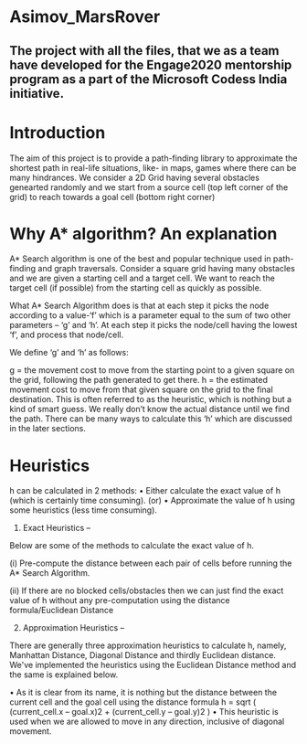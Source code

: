 # Asimov_MarsRover
The project with all the files, that we as a team have developed for the Engage2020 mentorship program as a part of the Microsoft Codess India initiative.
--------
# Introduction
The aim of this project is to provide a path-finding library to approximate the shortest path in real-life situations, like- in maps, games where there can be many hindrances.
We consider a 2D Grid having several obstacles genearted randomly and we start from a source cell (top left corner of the grid) to reach towards a goal cell (bottom right corner)
# Why A* algorithm? An explanation
A* Search algorithm is one of the best and popular technique used in path-finding and graph traversals. Consider a square grid having many obstacles and we are given a starting cell and a target cell. We want to reach the target cell (if possible) from the starting cell as quickly as possible. 

What A* Search Algorithm does is that at each step it picks the node according to a value-‘f’ which is a parameter equal to the sum of two other parameters – ‘g’ and ‘h’. At each step it picks the node/cell having the lowest ‘f’, and process that node/cell.

We define ‘g’ and ‘h’ as follows:

g = the movement cost to move from the starting point to a given square on the grid, following the path generated to get there.
h = the estimated movement cost to move from that given square on the grid to the final destination. This is often referred to as the heuristic, which is nothing but a kind of smart guess. We really don’t know the actual distance until we find the path. There can be many ways to calculate this ‘h’ which are discussed in the later sections.
# Heuristics
h can be calculated in 2 methods:
• Either calculate the exact value of h (which is certainly time consuming).
                            (or)
• Approximate the value of h using some heuristics (less time consuming).

1) Exact Heuristics –

Below are some of the methods to calculate the exact value of h.

(i) Pre-compute the distance between each pair of cells before running the A* Search Algorithm.

(ii) If there are no blocked cells/obstacles then we can just find the exact value of h without any pre-computation using the distance formula/Euclidean Distance

2) Approximation Heuristics –

There are generally three approximation heuristics to calculate h, namely, Manhattan Distance, Diagonal Distance and thirdly Euclidean distance. We've implemented the heuristics using the Euclidean Distance method and the same is explained below.

• As it is clear from its name, it is nothing but the distance between the current cell and the goal cell using the distance formula
  h = sqrt ( (current_cell.x – goal.x)2 + 
            (current_cell.y – goal.y)2 ) 
• This heuristic is used when we are allowed to move in any direction, inclusive of diagonal movement.




